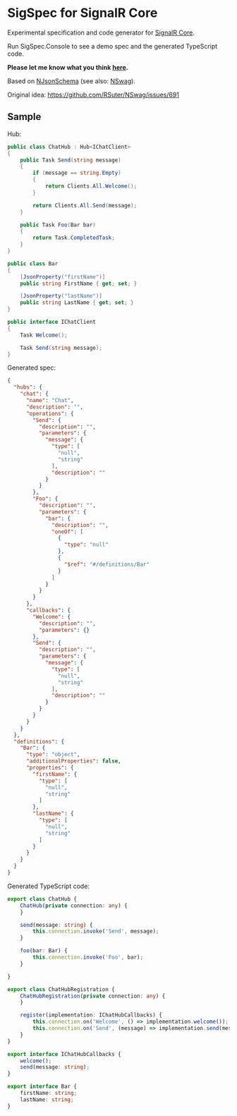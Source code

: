 # SigSpec for SignalR Core

Experimental specification and code generator for [SignalR Core](https://github.com/aspnet/SignalR).

Run SigSpec.Console to see a demo spec and the generated TypeScript code.

**Please let me know what you think [here](https://github.com/RSuter/SigSpec/issues/1).**

Based on [NJsonSchema](http://njsonschema.org) (see also: [NSwag](http://nswag.org)).

Original idea: https://github.com/RSuter/NSwag/issues/691

## Sample

Hub: 

```csharp
public class ChatHub : Hub<IChatClient>
{
    public Task Send(string message)
    {
        if (message == string.Empty)
        {
            return Clients.All.Welcome();
        }

        return Clients.All.Send(message);
    }

    public Task Foo(Bar bar)
    {
        return Task.CompletedTask;
    }
}

public class Bar
{
    [JsonProperty("firstName")]
    public string FirstName { get; set; }

    [JsonProperty("lastName")]
    public string LastName { get; set; }
}

public interface IChatClient
{
    Task Welcome();

    Task Send(string message);
}
```

Generated spec: 

```json
{
  "hubs": {
    "chat": {
      "name": "Chat",
      "description": "",
      "operations": {
        "Send": {
          "description": "",
          "parameters": {
            "message": {
              "type": [
                "null",
                "string"
              ],
              "description": ""
            }
          }
        },
        "Foo": {
          "description": "",
          "parameters": {
            "bar": {
              "description": "",
              "oneOf": [
                {
                  "type": "null"
                },
                {
                  "$ref": "#/definitions/Bar"
                }
              ]
            }
          }
        }
      },
      "callbacks": {
        "Welcome": {
          "description": "",
          "parameters": {}
        },
        "Send": {
          "description": "",
          "parameters": {
            "message": {
              "type": [
                "null",
                "string"
              ],
              "description": ""
            }
          }
        }
      }
    }
  },
  "definitions": {
    "Bar": {
      "type": "object",
      "additionalProperties": false,
      "properties": {
        "firstName": {
          "type": [
            "null",
            "string"
          ]
        },
        "lastName": {
          "type": [
            "null",
            "string"
          ]
        }
      }
    }
  }
}
```

Generated TypeScript code: 

```typescript
export class ChatHub {
    ChatHub(private connection: any) {
    }

    send(message: string) {
        this.connection.invoke('Send', message);
    }

    foo(bar: Bar) {
        this.connection.invoke('Foo', bar);
    }

}

export class ChatHubRegistration {
    ChatHubRegistration(private connection: any) {
    }

    register(implementation: IChatHubCallbacks) {
        this.connection.on('Welcome', () => implementation.welcome());
        this.connection.on('Send', (message) => implementation.send(message));
    }
}

export interface IChatHubCallbacks {
    welcome();
    send(message: string);
}

export interface Bar {
    firstName: string;
    lastName: string;
}
```
